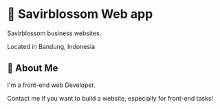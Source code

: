 
# 🌸 Savirblossom Web app

Savirblossom business websites.

Located in Bandung, Indonesia

## 🚀 About Me
I'm a front-end web Developer.

Contact me if you want to build a website, especially for front-end tasks!
